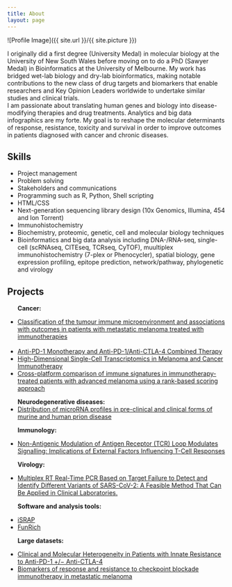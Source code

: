 ```yaml
---
title: About
layout: page
---
```

![Profile Image]({{ site.url }}/{{ site.picture }})

<p>I originally did a first degree (University Medal) in molecular biology at the University of New South Wales before moving on to do a PhD (Sawyer Medal) in Bioinformatics at the University of Melbourne. My work has bridged wet-lab biology and dry-lab bioinformatics, making notable contributions to the new class of drug targets and biomarkers that enable researchers and Key Opinion Leaders worldwide to undertake similar studies and clinical trials.
<br>
I am passionate about translating human genes and biology into disease-modifying therapies and drug treatments. Analytics and big data infographics are my forte. My goal is to reshape the molecular determinants of response, resistance, toxicity and survival in order to improve outcomes in patients diagnosed with cancer and chronic diseases.</p>

<h2>Skills</h2>

<ul class="skill-list">
	<li>Project management</li>
	<li>Problem solving</li>
	<li>Stakeholders and communications</li>
	<li>Programming such as R, Python, Shell scripting</li>
	<li>HTML/CSS</li>
	<li>Next-generation sequencing library design (10x Genomics, Illumina, 454 and Ion Torrent)</li>
	<li>Immunohistochemistry</li>
	<li>Biochemistry, proteomic, genetic, cell and molecular biology techniques</li>
	<li>Bioinformatics and big data analysis including DNA-/RNA-seq, single-cell (scRNAseq, CITEseq, TCRseq, CyTOF), muultiplex immunohistochemistry (7-plex or Phenocycler), spatial biology, gene expression profiling, epitope prediction, network/pathway, phylogenetic and virology</li>
</ul>

<h2>Projects</h2>

<ul>

<b>Cancer:</b>	
 	<li><a href="https://jitc.bmj.com/content/11/10/e007144.info">Classification of the tumour immune microenvironment and associations with outcomes in patients with metastatic melanoma treated with immunotherapies</a></li>	
 	<li><a href="https://www.cell.com/cancer-cell/fulltext/S1535-6108(19)30037-6">Anti-PD-1 Monotherapy and Anti-PD-1/Anti-CTLA-4 Combined Therapy</a></li>
	<li><a href="https://www.mdpi.com/2073-4425/12/10/1629">High-Dimensional Single-Cell Transcriptomics in Melanoma and Cancer Immunotherapy</a></li>
 	<li><a href="https://translational-medicine.biomedcentral.com/articles/10.1186/s12967-023-04092-9">Cross-platform comparison of immune signatures in immunotherapy-treated patients with advanced melanoma using a rank-based scoring approach</a></li>
 <p></p> 
<b>Neurodegenerative diseases:</b>	
	<li><a href="https://www.nature.com/articles/s42003-021-01868-x">Distribution of microRNA profiles in pre-clinical and clinical forms of murine and human prion disease</a></li>

<b>Immunology:</b>
	<li><a href="https://www.mdpi.com/1422-0067/24/11/9334">Non-Antigenic Modulation of Antigen Receptor (TCR) Loop Modulates Signalling: Implications of External Factors Influencing T-Cell Responses</a></li>

<b>Virology:</b>
	<li><a href="https://www.mdpi.com/2075-4418/13/8/1364)">Multiplex RT Real-Time PCR Based on Target Failure to Detect and Identify Different Variants of SARS-CoV-2: A Feasible Method That Can Be Applied in Clinical Laboratories.</a></li>

 <b>Software and analysis tools:</b>
	<li><a href="http://israp.sourceforge.net/">iSRAP</a></li>
	<li><a href="http://www.funrich.org/">FunRich</a></li>

  <b>Large datasets:</b>
	<li><a href="https://www.ebi.ac.uk/ena/browser/view/PRJEB45779">Clinical and Molecular Heterogeneity in Patients with Innate Resistance to Anti-PD-1 +/− Anti-CTLA-4</a></li>
	<li><a href="https://www.ebi.ac.uk/ena/browser/view/PRJEB23709">Biomarkers of response and resistance to checkpoint blockade immunotherapy in metastatic melanoma</a></li>
</ul>
